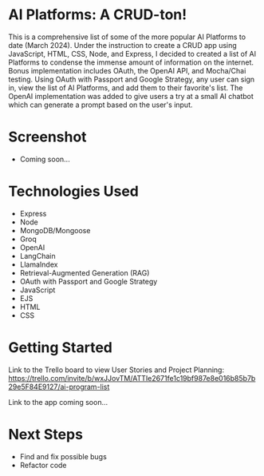 # AI Platforms: A CRUD-ton!
This is a comprehensive list of some of the more popular AI Platforms to date (March 2024).  Under the instruction to create a CRUD app using JavaScript, HTML, CSS, Node, and Express, I decided to created a list of AI Platforms to condense the immense amount of information on the internet.  Bonus implementation includes OAuth, the OpenAI API, and Mocha/Chai testing.  Using OAuth with Passport and Google Strategy, any user can sign in, view the list of AI Platforms, and add them to their favorite's list.  The OpenAI implementation was added to give users a try at a small AI chatbot which can generate a prompt based on the user's input.

# Screenshot

- Coming soon...

# Technologies Used

- Express
- Node
- MongoDB/Mongoose
- Groq
- OpenAI
- LangChain
- LlamaIndex
- Retrieval-Augmented Generation (RAG)
- OAuth with Passport and Google Strategy
- JavaScript
- EJS
- HTML
- CSS

# Getting Started

Link to the Trello board to view User Stories and Project Planning:
https://trello.com/invite/b/wxJJovTM/ATTIe2671fe1c19bf987e8e016b85b7b29e5F84E9127/ai-program-list

Link to the app coming soon...

# Next Steps

- Find and fix possible bugs
- Refactor code
